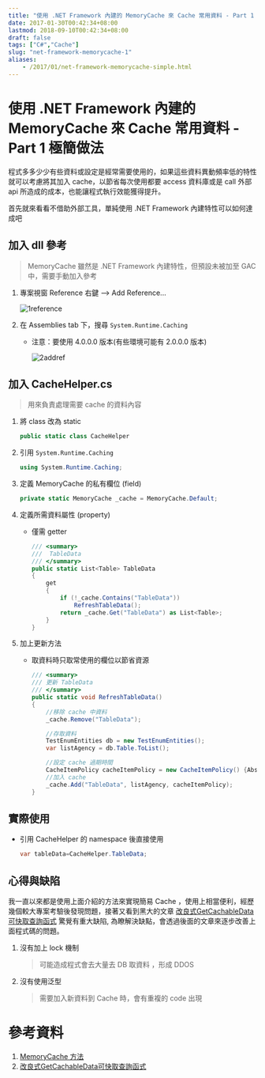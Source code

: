 ```yaml
---
title: "使用 .NET Framework 內建的 MemoryCache 來 Cache 常用資料 - Part 1 極簡做法"
date: 2017-01-30T00:42:34+08:00
lastmod: 2018-09-10T00:42:34+08:00
draft: false
tags: ["C#","Cache"]
slug: "net-framework-memorycache-1"
aliases:
    - /2017/01/net-framework-memorycache-simple.html
---
```

# 使用 .NET Framework 內建的 MemoryCache 來 Cache 常用資料 - Part 1 極簡做法
程式多多少少有些資料或設定是經常需要使用的，如果這些資料異動頻率低的特性就可以考慮將其加入 cache，以節省每次使用都要 access 資料庫或是 call 外部 api 所造成的成本，也能讓程式執行效能獲得提升。

首先就來看看不借助外部工具，單純使用 .NET Framework 內建特性可以如何達成吧

##  加入 dll 參考

> MemoryCache 雖然是 .NET Framework 內建特性，但預設未被加至 GAC 中，需要手動加入參考

1. 專案視窗 Reference 右鍵 --> Add Reference...
	
    ![1reference](https://cloud.githubusercontent.com/assets/3851540/22261920/be0d7892-e2a9-11e6-99e2-6257d5fd3107.png)
2. 在 Assemblies tab 下，搜尋 `System.Runtime.Caching`
	- 注意：要使用 4.0.0.0 版本(有些環境可能有 2.0.0.0 版本)
		
        ![2addref](https://cloud.githubusercontent.com/assets/3851540/22261921/be14df06-e2a9-11e6-8ff7-e89fe84b1ba7.png)

## 加入 CacheHelper.cs

> 用來負責處理需要 cache 的資料內容

1. 將 class 改為 static
	
    ```cs
    public static class CacheHelper
    ```

2. 引用 `System.Runtime.Caching`
	
    ```cs
    using System.Runtime.Caching;
    ```
3. 定義 MemoryCache 的私有欄位 (field)
	
    ```cs
    private static MemoryCache _cache = MemoryCache.Default;
    ```
4. 定義所需資料屬性 (property)
	- 僅需 getter
        
        ```cs
        /// <summary>
        ///  TableData
        /// </summary>
        public static List<Table> TableData
        {
            get
            {
                if (!_cache.Contains("TableData"))
                    RefreshTableData();
                return _cache.Get("TableData") as List<Table>;
            }
        }
        ```
5. 加上更新方法
	- 取資料時只取常使用的欄位以節省資源
 
        ```cs
        /// <summary>
        /// 更新 TableData
        /// </summary>
        public static void RefreshTableData()
        {
            //移除 cache 中資料
            _cache.Remove("TableData");

            //存取資料
            TestEnumEntities db = new TestEnumEntities();
            var listAgency = db.Table.ToList();

            //設定 cache 過期時間
            CacheItemPolicy cacheItemPolicy = new CacheItemPolicy() {AbsoluteExpiration = DateTime.Now.AddDays(1) };
            //加入 cache
            _cache.Add("TableData", listAgency, cacheItemPolicy);
        }
        ```

## 實際使用
- 引用 CacheHelper 的 namespace 後直接使用
	
    ```cs
    var tableData=CacheHelper.TableData;
    ```

## 心得與缺陷
我一直以來都是使用上面介紹的方法來實現簡易 Cache ，使用上相當便利，經歷幾個較大專案考驗後發現問題，接著又看到黑大的文章 [改良式GetCachableData可快取查詢函式](http://blog.darkthread.net/post-2016-04-12-improved-getcachabledata.aspx) 驚覺有重大缺陷, 為瞭解決缺點，會透過後面的文章來逐步改善上面程式碼的問題。

1. 沒有加上 lock 機制
	
    > 可能造成程式會去大量去 DB 取資料 ，形成 DDOS

2. 沒有使用泛型
	
    > 需要加入新資料到 Cache 時，會有重複的 code 出現

# 參考資料
1. [MemoryCache 方法](https://msdn.microsoft.com/zh-tw/library/system.runtime.caching.memorycache_methods.aspx)
2. [改良式GetCachableData可快取查詢函式](http://blog.darkthread.net/post-2016-04-12-improved-getcachabledata.aspx)